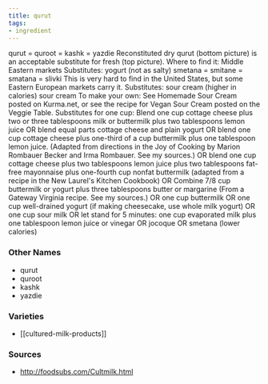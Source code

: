 ```yaml
---
title: qurut
tags:
- ingredient
---
```

qurut = quroot = kashk = yazdie Reconstituted dry qurut (bottom picture) is an acceptable substitute for fresh (top picture). Where to find it: Middle Eastern markets Substitutes: yogurt (not as salty) smetana = smitane = smatana = slivki This is very hard to find in the United States, but some Eastern European markets carry it. Substitutes: sour cream (higher in calories) sour cream To make your own: See Homemade Sour Cream posted on Kurma.net, or see the recipe for Vegan Sour Cream posted on the Veggie Table. Substitutes for one cup: Blend one cup cottage cheese plus two or three tablespoons milk or buttermilk plus two tablespoons lemon juice OR blend equal parts cottage cheese and plain yogurt OR blend one cup cottage cheese plus one-third of a cup buttermilk plus one tablespoon lemon juice. (Adapted from directions in the Joy of Cooking by Marion Rombauer Becker and Irma Rombauer. See my sources.) OR blend one cup cottage cheese plus two tablespoons lemon juice plus two tablespoons fat-free mayonnaise plus one-fourth cup nonfat buttermilk (adapted from a recipe in the New Laurel's Kitchen Cookbook) OR Combine 7/8 cup buttermilk or yogurt plus three tablespoons butter or margarine (From a Gateway Virginia recipe. See my sources.) OR one cup buttermilk OR one cup well-drained yogurt (if making cheesecake, use whole milk yogurt) OR one cup sour milk OR let stand for 5 minutes: one cup evaporated milk plus one tablespoon lemon juice or vinegar OR jocoque OR smetana (lower calories)

### Other Names

* qurut
* quroot
* kashk
* yazdie

### Varieties

* [[cultured-milk-products]]

### Sources
* http://foodsubs.com/Cultmilk.html
